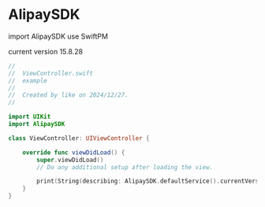 # AlipaySDK

import AlipaySDK use SwiftPM

current version 15.8.28

```swift
//
//  ViewController.swift
//  example
//
//  Created by like on 2024/12/27.
//

import UIKit
import AlipaySDK

class ViewController: UIViewController {

    override func viewDidLoad() {
        super.viewDidLoad()
        // Do any additional setup after loading the view.

        print(String(describing: AlipaySDK.defaultService().currentVersion()))
    }
}
```
